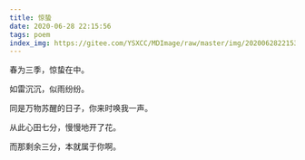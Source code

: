 ```yaml
---
title: 惊蛰
date: 2020-06-28 22:15:56
tags: poem
index_img: https://gitee.com/YSXCC/MDImage/raw/master/img/20200628221537.png
---
```

春为三季，惊蛰在中。

如雷沉沉，似雨纷纷。

同是万物苏醒的日子，你来时唤我一声。

从此心田七分，慢慢地开了花。

而那剩余三分，本就属于你啊。